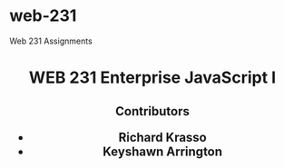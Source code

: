 # web-231
 Web 231 Assignments
<header>
    <h1>WEB 231 Enterprise JavaScript I</h1>
    <h2>Contributors    
        <ul>
            <li>Richard Krasso</li>
            <li>Keyshawn Arrington</li>
        </ul>
        </h2>
</header>   